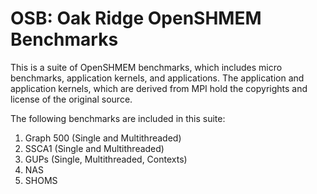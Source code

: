 # OSB: Oak Ridge OpenSHMEM Benchmarks

This is a suite of OpenSHMEM benchmarks, which includes micro benchmarks,
application kernels, and applications.  The application and application
kernels, which are derived from MPI hold the copyrights and license of the
original source.

The following benchmarks are included in this suite:

1. Graph 500 (Single and Multithreaded)
2. SSCA1 (Single and Multithreaded)
3. GUPs (Single, Multithreaded, Contexts)
4. NAS
5. SHOMS
